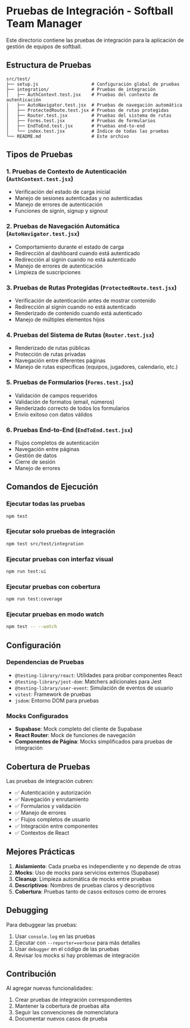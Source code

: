# Pruebas de Integración - Softball Team Manager

Este directorio contiene las pruebas de integración para la aplicación de gestión de equipos de softball.

## Estructura de Pruebas

```
src/test/
├── setup.js                    # Configuración global de pruebas
├── integration/                # Pruebas de integración
│   ├── AuthContext.test.jsx    # Pruebas del contexto de autenticación
│   ├── AutoNavigator.test.jsx  # Pruebas de navegación automática
│   ├── ProtectedRoute.test.jsx # Pruebas de rutas protegidas
│   ├── Router.test.jsx         # Pruebas del sistema de rutas
│   ├── Forms.test.jsx          # Pruebas de formularios
│   ├── EndToEnd.test.jsx       # Pruebas end-to-end
│   └── index.test.jsx          # Índice de todas las pruebas
└── README.md                   # Este archivo
```

## Tipos de Pruebas

### 1. Pruebas de Contexto de Autenticación (`AuthContext.test.jsx`)
- Verificación del estado de carga inicial
- Manejo de sesiones autenticadas y no autenticadas
- Manejo de errores de autenticación
- Funciones de signin, signup y signout

### 2. Pruebas de Navegación Automática (`AutoNavigator.test.jsx`)
- Comportamiento durante el estado de carga
- Redirección al dashboard cuando está autenticado
- Redirección al signin cuando no está autenticado
- Manejo de errores de autenticación
- Limpieza de suscripciones

### 3. Pruebas de Rutas Protegidas (`ProtectedRoute.test.jsx`)
- Verificación de autenticación antes de mostrar contenido
- Redirección al signin cuando no está autenticado
- Renderizado de contenido cuando está autenticado
- Manejo de múltiples elementos hijos

### 4. Pruebas del Sistema de Rutas (`Router.test.jsx`)
- Renderizado de rutas públicas
- Protección de rutas privadas
- Navegación entre diferentes páginas
- Manejo de rutas específicas (equipos, jugadores, calendario, etc.)

### 5. Pruebas de Formularios (`Forms.test.jsx`)
- Validación de campos requeridos
- Validación de formatos (email, números)
- Renderizado correcto de todos los formularios
- Envío exitoso con datos válidos

### 6. Pruebas End-to-End (`EndToEnd.test.jsx`)
- Flujos completos de autenticación
- Navegación entre páginas
- Gestión de datos
- Cierre de sesión
- Manejo de errores

## Comandos de Ejecución

### Ejecutar todas las pruebas
```bash
npm test
```

### Ejecutar solo pruebas de integración
```bash
npm test src/test/integration
```

### Ejecutar pruebas con interfaz visual
```bash
npm run test:ui
```

### Ejecutar pruebas con cobertura
```bash
npm run test:coverage
```

### Ejecutar pruebas en modo watch
```bash
npm test -- --watch
```

## Configuración

### Dependencias de Pruebas
- `@testing-library/react`: Utilidades para probar componentes React
- `@testing-library/jest-dom`: Matchers adicionales para Jest
- `@testing-library/user-event`: Simulación de eventos de usuario
- `vitest`: Framework de pruebas
- `jsdom`: Entorno DOM para pruebas

### Mocks Configurados
- **Supabase**: Mock completo del cliente de Supabase
- **React Router**: Mock de funciones de navegación
- **Componentes de Página**: Mocks simplificados para pruebas de integración

## Cobertura de Pruebas

Las pruebas de integración cubren:

- ✅ Autenticación y autorización
- ✅ Navegación y enrutamiento
- ✅ Formularios y validación
- ✅ Manejo de errores
- ✅ Flujos completos de usuario
- ✅ Integración entre componentes
- ✅ Contextos de React

## Mejores Prácticas

1. **Aislamiento**: Cada prueba es independiente y no depende de otras
2. **Mocks**: Uso de mocks para servicios externos (Supabase)
3. **Cleanup**: Limpieza automática de mocks entre pruebas
4. **Descriptivos**: Nombres de pruebas claros y descriptivos
5. **Cobertura**: Pruebas tanto de casos exitosos como de errores

## Debugging

Para debuggear las pruebas:

1. Usar `console.log` en las pruebas
2. Ejecutar con `--reporter=verbose` para más detalles
3. Usar `debugger` en el código de las pruebas
4. Revisar los mocks si hay problemas de integración

## Contribución

Al agregar nuevas funcionalidades:

1. Crear pruebas de integración correspondientes
2. Mantener la cobertura de pruebas alta
3. Seguir las convenciones de nomenclatura
4. Documentar nuevos casos de prueba
